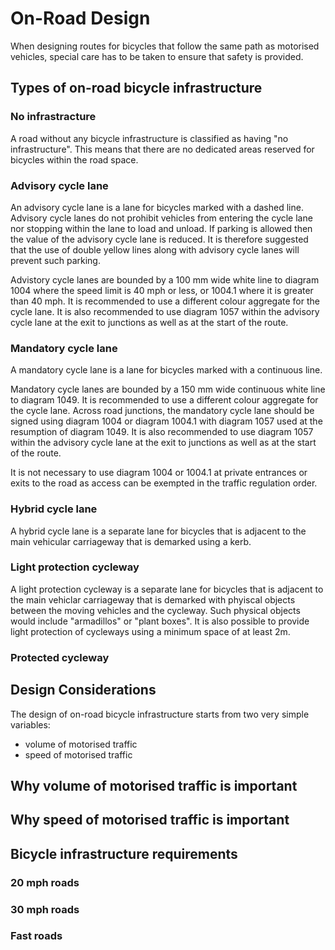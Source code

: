 # On-Road Design

When designing routes for bicycles that follow the same path as motorised vehicles, special care has to be taken to ensure that safety is provided.

## Types of on-road bicycle infrastructure

### No infrastracture

A road without any bicycle infrastructure is classified as having "no infrastructure". This means that there are no dedicated areas reserved for bicycles within the road space.

### Advisory cycle lane

An advisory cycle lane is a lane for bicycles marked with a dashed line. Advisory cycle lanes do not prohibit vehicles from entering the cycle lane nor stopping within the lane to load and unload. If parking is allowed then the value of the advisory cycle lane is reduced. It is therefore suggested that the use of double yellow lines along with advisory cycle lanes will prevent such parking.

Advistory cycle lanes are bounded by a 100 mm wide white line to diagram
1004 where the speed limit is 40 mph or less, or 1004.1 where it is greater than 40 mph. It is recommended to use a different colour aggregate for the cycle lane. It is also recommended to use diagram 1057 within the advisory cycle lane at the exit to junctions as well as at the start of the route.

### Mandatory cycle lane

A mandatory cycle lane is a lane for bicycles marked with a continuous line.

Mandatory cycle lanes are bounded by a 150 mm wide continuous white line to diagram 1049. It is recommended to use a different colour aggregate for the cycle lane. Across road junctions, the mandatory cycle lane should be signed using diagram 1004 or diagram 1004.1 with diagram 1057 used at the resumption of diagram 1049. It is also recommended to use diagram 1057 within the advisory cycle lane at the exit to junctions as well as at the start of the route.

It is not necessary to use diagram 1004 or 1004.1 at private entrances or exits to the road as access can be exempted in the traffic regulation order.

### Hybrid cycle lane

A hybrid cycle lane is a separate lane for bicycles that is adjacent to the main vehicular carriageway that is demarked using a kerb.

### Light protection cycleway

A light protection cycleway is a separate lane for bicycles that is adjacent to the main vehiclar carriageway that is demarked with phyiscal objects between the moving vehicles and the cycleway. Such physical objects would include "armadillos" or "plant boxes". It is also possible to provide light protection of cycleways using a minimum space of at least 2m. 

### Protected cycleway

## Design Considerations

The design of on-road bicycle infrastructure starts from two very simple variables:

* volume of motorised traffic
* speed of motorised traffic

## Why volume of motorised traffic is important

## Why speed of motorised traffic is important

## Bicycle infrastructure requirements

### 20 mph roads

### 30 mph roads

### Fast roads